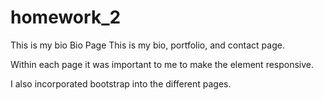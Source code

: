# homework_2
This is my bio 
 Bio Page
This is my bio, portfolio, and contact page.

Within each page it was important to me to make the element responsive.

I also incorporated bootstrap into the different pages.
